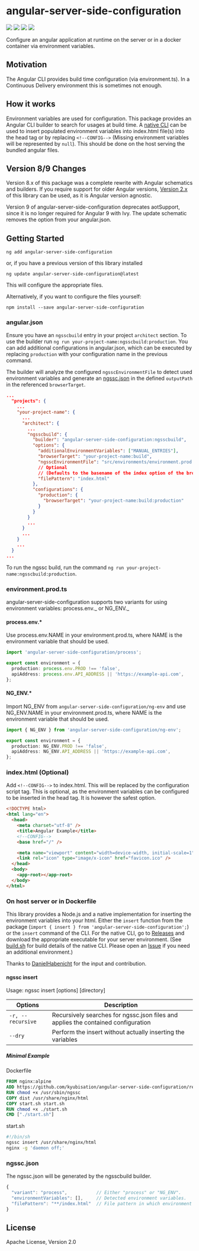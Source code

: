 # angular-server-side-configuration

![](https://img.shields.io/azure-devops/build/kyubisation/894749fe-3edd-41f8-818f-ba14e6a3cc22/2/master.svg)
![](https://img.shields.io/azure-devops/coverage/kyubisation/angular-server-side-configuration/2/master.svg)
![](https://img.shields.io/npm/v/angular-server-side-configuration.svg)
![](https://img.shields.io/npm/l/angular-server-side-configuration.svg)

Configure an angular application at runtime on the server or in a docker container via environment variables.

## Motivation

The Angular CLI provides build time configuration (via environment.ts).
In a Continuous Delivery environment this is sometimes not enough.

## How it works

Environment variables are used for configuration.
This package provides an Angular CLI builder to search for usages at build time.
A [native CLI](#on-host-server-or-in-dockerfile) can be used to insert populated
environment variables into index.html file(s) into the head tag or by replacing `<!--CONFIG-->`
(Missing environment variables will be represented by `null`). This should be done
on the host serving the bundled angular files.

## Version 8/9 Changes

Version 8.x of this package was a complete rewrite with Angular schematics and builders.
If you require support for older Angular versions,
[Version 2.x](https://www.npmjs.com/package/angular-server-side-configuration/v/2.0.0)
of this library can be used, as it is Angular version agnostic.

Version 9 of angular-server-side-configuration deprecates aotSupport, since it is
no longer required for Angular 9 with Ivy. The update schematic removes the option
from your angular.json.

## Getting Started

```
ng add angular-server-side-configuration
```

or, if you have a previous version of this library installed

```
ng update angular-server-side-configuration@latest
```

This will configure the appropriate files.

Alternatively, if you want to configure the files yourself:

```
npm install --save angular-server-side-configuration
```

### angular.json

Ensure you have an `ngsscbuild` entry in your project `architect` section.
To use the builder run `ng run your-project-name:ngsscbuild:production`.
You can add additional configurations in angular.json, which can be executed
by replacing `production` with your configuration name in the previous command.

The builder will analyze the configured `ngsscEnvironmentFile` to detect
used environment variables and generate an [ngssc.json](#ngsscjson) in the defined
`outputPath` in the referenced `browserTarget`.

```json
...
  "projects": {
    ...
    "your-project-name": {
      ...
      "architect": {
        ...
        "ngsscbuild": {
          "builder": "angular-server-side-configuration:ngsscbuild",
          "options": {
            "additionalEnvironmentVariables": ["MANUAL_ENTRIES"],
            "browserTarget": "your-project-name:build",
            "ngsscEnvironmentFile": "src/environments/environment.prod.ts",
            // Optional
            // (Defaults to the basename of the index option of the browser target)
            "filePattern": "index.html"
          },
          "configurations": {
            "production": {
              "browserTarget": "your-project-name:build:production"
            }
          }
        }
        ...
      }
      ...
    }
    ...
  }
...
```

To run the ngssc build, run the command `ng run your-project-name:ngsscbuild:production`.

### environment.prod.ts

angular-server-side-configuration supports two variants for using environment variables:
process.env._ or NG_ENV._

#### process.env.\*

Use process.env.NAME in your environment.prod.ts, where NAME is the
environment variable that should be used.

```typescript
import 'angular-server-side-configuration/process';

export const environment = {
  production: process.env.PROD !== 'false',
  apiAddress: process.env.API_ADDRESS || 'https://example-api.com',
};
```

#### NG_ENV.\*

Import NG_ENV from `angular-server-side-configuration/ng-env`
and use NG_ENV.NAME in your environment.prod.ts, where NAME is the
environment variable that should be used.

```typescript
import { NG_ENV } from 'angular-server-side-configuration/ng-env';

export const environment = {
  production: NG_ENV.PROD !== 'false',
  apiAddress: NG_ENV.API_ADDRESS || 'https://example-api.com',
};
```

### index.html (Optional)

Add `<!--CONFIG-->` to index.html. This will be replaced by the configuration script tag.
This is optional, as the environment variables can be configured to be inserted in the head tag.
It is however the safest option.

```html
<!DOCTYPE html>
<html lang="en">
  <head>
    <meta charset="utf-8" />
    <title>Angular Example</title>
    <!--CONFIG-->
    <base href="/" />

    <meta name="viewport" content="width=device-width, initial-scale=1" />
    <link rel="icon" type="image/x-icon" href="favicon.ico" />
  </head>
  <body>
    <app-root></app-root>
  </body>
</html>
```

### On host server or in Dockerfile

This library provides a Node.js and a native implementation for inserting the environment variables into your html.
Either the `insert` function from the package (`import { insert } from 'angular-server-side-configuration';`)
or the `insert` command of the CLI.
For the native CLI, go to [Releases](https://github.com/kyubisation/angular-server-side-configuration/releases)
and download the appropriate executable for your server environment.
(See [build.sh](https://github.com/kyubisation/angular-server-side-configuration/blob/master/cli/build.sh) for
build details of the native CLI. Please open an [Issue](https://github.com/kyubisation/angular-server-side-configuration/issues/new)
if you need an additional environment.)

Thanks to [DanielHabenicht](https://github.com/DanielHabenicht) for the input and contribution.

#### ngssc insert

Usage: ngssc insert [options] [directory]

| Options           | Description                                                                       |
| ----------------- | --------------------------------------------------------------------------------- |
| `-r, --recursive` | Recursively searches for ngssc.json files and applies the contained configuration |
| `--dry`           | Perform the insert without actually inserting the variables                       |

##### Minimal Example

Dockerfile

```Dockerfile
FROM nginx:alpine
ADD https://github.com/kyubisation/angular-server-side-configuration/releases/download/v11.0.0/ngssc_64bit /usr/sbin/ngssc
RUN chmod +x /usr/sbin/ngssc
COPY dist /usr/share/nginx/html
COPY start.sh start.sh
RUN chmod +x ./start.sh
CMD ["./start.sh"]
```

start.sh

```bash
#!/bin/sh
ngssc insert /usr/share/nginx/html
nginx -g 'daemon off;'
```

### ngssc.json

The ngssc.json will be generated by the ngsscbuild builder.

```javascript
{
  "variant": "process",           // Either "process" or "NG_ENV".
  "environmentVariables": [],     // Detected environment variables.
  "filePattern": "**/index.html"  // File pattern in which environment variables should be inserted.
}
```

## License

Apache License, Version 2.0
